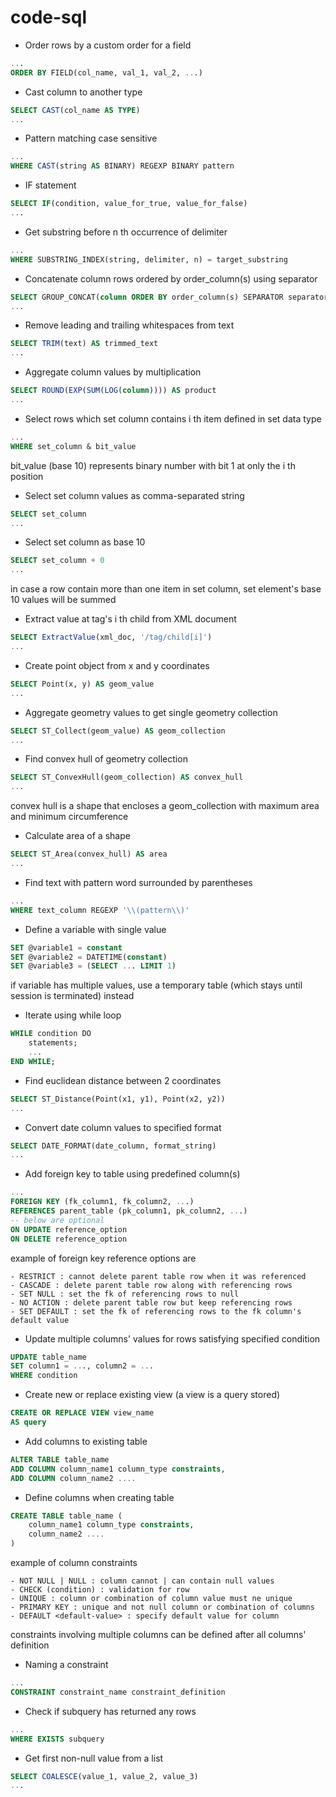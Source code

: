 # code-sql

- Order rows by a custom order for a field

```sql
...
ORDER BY FIELD(col_name, val_1, val_2, ...)
```

- Cast column to another type

```sql
SELECT CAST(col_name AS TYPE)
...
```

- Pattern matching case sensitive

```sql
...
WHERE CAST(string AS BINARY) REGEXP BINARY pattern
```

- IF statement

```sql
SELECT IF(condition, value_for_true, value_for_false)
...
```

- Get substring before n th occurrence of delimiter

```sql
...
WHERE SUBSTRING_INDEX(string, delimiter, n) = target_substring
```

- Concatenate column rows ordered by order_column(s) using separator

```sql
SELECT GROUP_CONCAT(column ORDER BY order_column(s) SEPARATOR separator)
...
```

- Remove leading and trailing whitespaces from text

```sql
SELECT TRIM(text) AS trimmed_text
...
```

- Aggregate column values by multiplication

```sql
SELECT ROUND(EXP(SUM(LOG(column)))) AS product
...
```

- Select rows which set column contains i th item defined in set data type

```sql
...
WHERE set_column & bit_value
```

bit_value (base 10) represents binary number with bit 1 at only the i th position

- Select set column values as comma-separated string

```sql
SELECT set_column
...
```

- Select set column as base 10

```sql
SELECT set_column + 0
...
```

in case a row contain more than one item in set column, set element's base 10 values will be summed

- Extract value at tag's i th child from XML document

```sql
SELECT ExtractValue(xml_doc, '/tag/child[i]')
...
```

- Create point object from x and y coordinates

```sql
SELECT Point(x, y) AS geom_value
...
```

- Aggregate geometry values to get single geometry collection

```sql
SELECT ST_Collect(geom_value) AS geom_collection
...
```

- Find convex hull of geometry collection

```sql
SELECT ST_ConvexHull(geom_collection) AS convex_hull
...
```

convex hull is a shape that encloses a geom_collection with maximum area and minimum circumference

- Calculate area of a shape

```sql
SELECT ST_Area(convex_hull) AS area
...
```

- Find text with pattern word surrounded by parentheses

```sql
...
WHERE text_column REGEXP '\\(pattern\\)'
```

- Define a variable with single value

```sql
SET @variable1 = constant
SET @variable2 = DATETIME(constant)
SET @variable3 = (SELECT ... LIMIT 1)
```

if variable has multiple values, use a temporary table (which stays until session is terminated) instead

- Iterate using while loop

```sql
WHILE condition DO
    statements;
    ...
END WHILE;
```

- Find euclidean distance between 2 coordinates

```sql
SELECT ST_Distance(Point(x1, y1), Point(x2, y2))
...
```

- Convert date column values to specified format

```sql
SELECT DATE_FORMAT(date_column, format_string)
...
```

- Add foreign key to table using predefined column(s)

```sql
...
FOREIGN KEY (fk_column1, fk_column2, ...)
REFERENCES parent_table (pk_column1, pk_column2, ...)
-- below are optional
ON UPDATE reference_option
ON DELETE reference_option
```

example of foreign key reference options are

    - RESTRICT : cannot delete parent table row when it was referenced
    - CASCADE : delete parent table row along with referencing rows
    - SET NULL : set the fk of referencing rows to null
    - NO ACTION : delete parent table row but keep referencing rows
    - SET DEFAULT : set the fk of referencing rows to the fk column's default value

- Update multiple columns' values for rows satisfying specified condition

```sql
UPDATE table_name
SET column1 = ..., column2 = ...
WHERE condition
```

- Create new or replace existing view (a view is a query stored)

```sql
CREATE OR REPLACE VIEW view_name
AS query
```

- Add columns to existing table

```sql
ALTER TABLE table_name
ADD COLUMN column_name1 column_type constraints,
ADD COLUMN column_name2 ....
```

- Define columns when creating table

```sql
CREATE TABLE table_name (
    column_name1 column_type constraints,
    column_name2 ....
)
```

example of column constraints

    - NOT NULL | NULL : column cannot | can contain null values
    - CHECK (condition) : validation for row
    - UNIQUE : column or combination of column value must ne unique
    - PRIMARY KEY : unique and not null column or combination of columns
    - DEFAULT <default-value> : specify default value for column

constraints involving multiple columns can be defined after all columns' definition

- Naming a constraint

```sql
...
CONSTRAINT constraint_name constraint_definition
```

- Check if subquery has returned any rows

```sql
...
WHERE EXISTS subquery
```

- Get first non-null value from a list

```sql
SELECT COALESCE(value_1, value_2, value_3)
...
```
